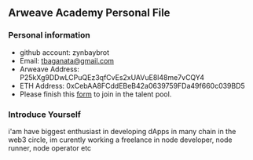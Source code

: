 ## Arweave Academy Personal File

### Personal information

- github account: zynbaybrot
- Email: tbaganata@gmail.com
- Arweave Address: P25kXg9DDwLCPuQEz3qfCvEs2xUAVuE8l48me7vCQY4
- ETH Address: 0xCebAA8FCddEBeB42a0639759FDa49f660c039BD5
- Please finish this [form](https://docs.google.com/forms/d/e/1FAIpQLSfWA5fIIcBgmRppm3jNz5vmf9Mai_QMVil-2pO4r7YKn_Zhtw/viewform?usp=sf_link) to join in the talent pool.

### Introduce Yourself
 i'am have biggest enthusiast in developing dApps in many chain in the web3 circle, im curently working a freelance in node developer, node runner, node operator etc